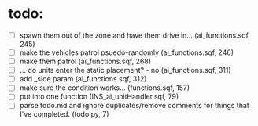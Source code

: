 todo: 
============

- [ ] spawn them out of the zone and have them drive in... (ai_functions.sqf, 245)
- [ ] make the vehicles patrol psuedo-randomly (ai_functions.sqf, 246)
- [ ] make them patrol (ai_functions.sqf, 268)
- [ ] ... do units enter the static placement?  - no (ai_functions.sqf, 311)
- [ ] add _side param (ai_functions.sqf, 312)
- [ ] make sure the condition works... (functions.sqf, 157)
- [ ] put into one function (INS_ai_unitHandler.sqf, 79)
- [ ] parse todo.md and ignore duplicates/remove comments for things that I've completed. (todo.py, 7)
